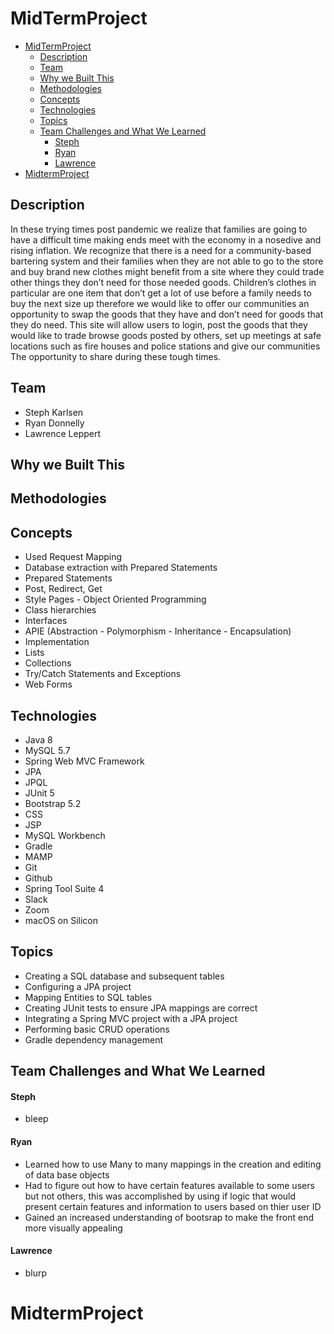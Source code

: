 # MidTermProject

- [MidTermProject](#midtermproject)
  - [Description](#description)
  - [Team](#team)
  - [Why we Built This](#why-we-built-this)
  - [Methodologies](#methodologies)
  - [Concepts](#concepts)
  - [Technologies](#technologies)
  - [Topics](#topics)
  - [Team Challenges and What We Learned](#team-challenges-and-what-we-learned)
      - [Steph](#steph)
      - [Ryan](#ryan)
      - [Lawrence](#lawrence)
- [MidtermProject](#midtermproject-1)

## Description
In these trying times post pandemic we realize that families are going to have a difficult time making ends meet with the economy in a nosedive and rising inflation. We recognize that there is a need for a community-based bartering system and their families when they are not able to go to the store and buy brand new clothes might benefit from a site where they could trade other things they don’t need for those needed goods. Children’s clothes in particular are one item that don’t get a lot of use before a family needs to buy the next size up therefore we would like to offer our communities an opportunity to swap the goods that they have and don’t need for goods that they do need. This site will allow users to login, post the goods that they would like to trade browse goods posted by others, set up meetings at safe locations such as fire houses and police stations and give our communities The opportunity to share during these tough times.

## Team
- Steph Karlsen
- Ryan Donnelly
- Lawrence Leppert

## Why we Built This

## Methodologies
## Concepts
- Used Request Mapping
- Database extraction with Prepared Statements
- Prepared Statements
- Post, Redirect, Get
- Style Pages - Object Oriented Programming
- Class hierarchies
- Interfaces
- APIE (Abstraction - Polymorphism - Inheritance - Encapsulation)
- Implementation
- Lists
- Collections
- Try/Catch Statements and Exceptions
- Web Forms

## Technologies
- Java 8
- MySQL 5.7
- Spring Web MVC Framework
- JPA
- JPQL
- JUnit 5
- Bootstrap 5.2
- CSS
- JSP
- MySQL Workbench
- Gradle
- MAMP
- Git
- Github
- Spring Tool Suite 4
- Slack
- Zoom
- macOS on Silicon

## Topics
- Creating a SQL database and subsequent tables
- Configuring a JPA project
- Mapping Entities to SQL tables
- Creating JUnit tests to ensure JPA mappings are correct
- Integrating a Spring MVC project with a JPA project
- Performing basic CRUD operations
- Gradle dependency management

## Team Challenges and What We Learned
#### Steph
- bleep

#### Ryan
- Learned how to use Many to many mappings in the creation and editing of data base objects
- Had to figure out how to have certain features available to some users but not others, this was accomplished by using if logic that would present      certain features and information to users based on thier user ID
- Gained an increased understanding of bootsrap to make the front end more visually appealing 

#### Lawrence
- blurp
# MidtermProject
